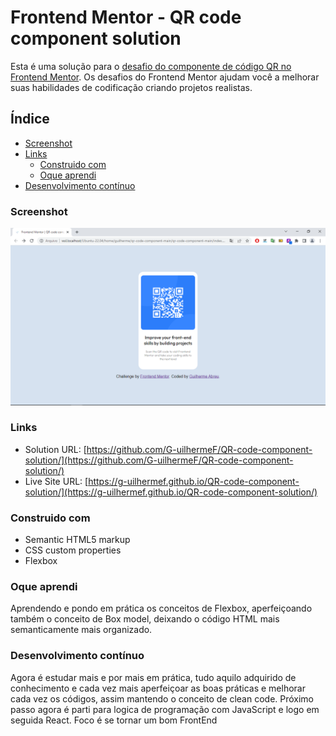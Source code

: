 # Frontend Mentor - QR code component solution

Esta é uma solução para o [desafio do componente de código QR no Frontend Mentor](https://www.frontendmentor.io/challenges/qr-code-component-iux_sIO_H). Os desafios do Frontend Mentor ajudam você a melhorar suas habilidades de codificação criando projetos realistas.

## Índice

- [Screenshot](#screenshot)
- [Links](#links)
  - [Construido com](#construido-com)
  - [Oque aprendi](#oque-aprendi)
- [Desenvolvimento contínuo](#desenvolvimento-continuo)

### Screenshot

![](./images/qr-code-component-image.png)

### Links

- Solution URL: [https://github.com/G-uilhermeF/QR-code-component-solution/](https://github.com/G-uilhermeF/QR-code-component-solution/)
- Live Site URL: [https://g-uilhermef.github.io/QR-code-component-solution/](https://g-uilhermef.github.io/QR-code-component-solution/)

### Construido com

- Semantic HTML5 markup
- CSS custom properties
- Flexbox

### Oque aprendi

Aprendendo e pondo em prática os conceitos de Flexbox, aperfeiçoando também o conceito de Box model, deixando o código HTML mais semanticamente mais organizado.

### Desenvolvimento contínuo

Agora é estudar mais e por mais em prática, tudo aquilo adquirido de conhecimento e cada vez mais aperfeiçoar as boas práticas e melhorar cada vez os códigos, assim mantendo o conceito de clean code. Próximo passo agora é parti para logica de programação com JavaScript e logo em seguida React. Foco é se tornar um bom FrontEnd
